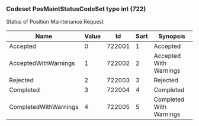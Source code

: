 ### Codeset PosMaintStatusCodeSet type int (722)

Status of Position Maintenance Request

| Name                  | Value | Id     | Sort | Synopsis                |
|-----------------------|-------|--------|------|-------------------------|
| Accepted              | 0     | 722001 | 1    | Accepted                |
| AcceptedWithWarnings  | 1     | 722002 | 2    | Accepted With Warnings  |
| Rejected              | 2     | 722003 | 3    | Rejected                |
| Completed             | 3     | 722004 | 4    | Completed               |
| CompletedWithWarnings | 4     | 722005 | 5    | Completed With Warnings |

